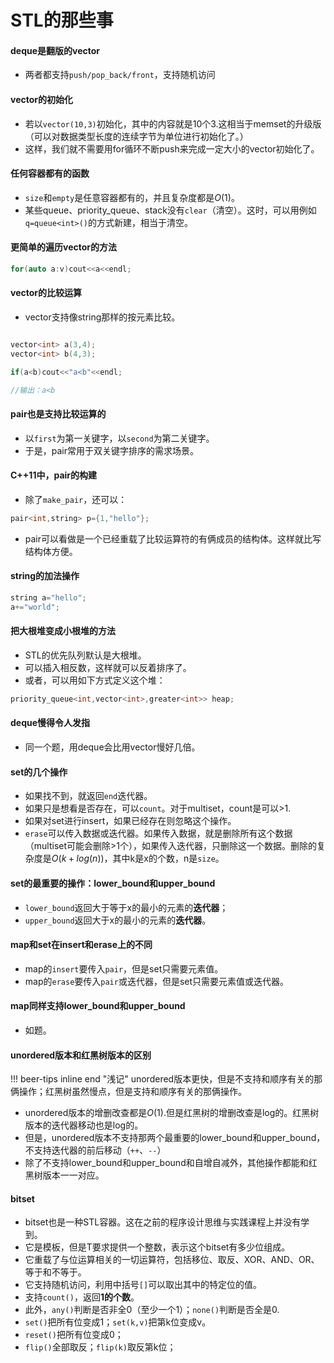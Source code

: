 # STL的那些事

#### deque是翻版的vector
- 两者都支持`push/pop_back/front`，支持随机访问

#### vector的初始化
- 若以`vector(10,3)`初始化，其中的内容就是10个3.这相当于memset的升级版（可以对数据类型长度的连续字节为单位进行初始化了。）
- 这样，我们就不需要用for循环不断push来完成一定大小的vector初始化了。

#### 任何容器都有的函数
- `size`和`empty`是任意容器都有的，并且复杂度都是$O(1)$。
- 某些queue、priority_queue、stack没有`clear`（清空）。这时，可以用例如`q=queue<int>()`的方式新建，相当于清空。

#### 更简单的遍历vector的方法
``` c++ title="范围遍历" hl_lines="0" 
for(auto a:v)cout<<a<<endl;
```

#### vector的比较运算
- vector支持像string那样的按元素比较。
``` c++ title="比较" hl_lines="0" 

vector<int> a(3,4);
vector<int> b(4,3);

if(a<b)cout<<"a<b"<<endl;

//输出：a<b

```

#### pair也是支持比较运算的
- 以`first`为第一关键字，以`second`为第二关键字。
- 于是，pair常用于双关键字排序的需求场景。

#### C++11中，pair的构建
- 除了`make_pair`，还可以：
``` c++ title="" hl_lines="0" 
pair<int,string> p={1,"hello"};
```
- pair可以看做是一个已经重载了比较运算符的有俩成员的结构体。这样就比写结构体方便。

#### string的加法操作
``` c++ title="" hl_lines="0" 
string a="hello";
a+="world";
```

#### 把大根堆变成小根堆的方法
- STL的优先队列默认是大根堆。
- 可以插入相反数，这样就可以反着排序了。
- 或者，可以用如下方式定义这个堆：
``` c++ title="" hl_lines="0" 
priority_queue<int,vector<int>,greater<int>> heap;
```

#### deque慢得令人发指
- 同一个题，用deque会比用vector慢好几倍。

#### set的几个操作
- 如果找不到，就返回`end`迭代器。
- 如果只是想看是否存在，可以`count`。对于multiset，count是可以>1.
- 如果对set进行insert，如果已经存在则忽略这个操作。
- `erase`可以传入数据或迭代器。如果传入数据，就是删除所有这个数据（multiset可能会删除>1个），如果传入迭代器，只删除这一个数据。删除的复杂度是$O(k+log(n))$，其中k是x的个数，n是`size`。

#### set的最重要的操作：lower_bound和upper_bound
- `lower_bound`返回大于等于x的最小的元素的**迭代器**；
- `upper_bound`返回大于x的最小的元素的**迭代器**。

#### map和set在insert和erase上的不同
- map的`insert`要传入`pair`，但是set只需要元素值。
- map的`erase`要传入`pair`或迭代器，但是set只需要元素值或迭代器。

#### map同样支持lower_bound和upper_bound
- 如题。

#### unordered版本和红黑树版本的区别
!!! beer-tips inline end "浅记" 
    unordered版本更快，但是不支持和顺序有关的那俩操作；红黑树虽然慢点，但是支持和顺序有关的那俩操作。

- unordered版本的增删改查都是$O(1)$.但是红黑树的增删改查是log的。红黑树版本的迭代器移动也是log的。
- 但是，unordered版本不支持那两个最重要的lower_bound和upper_bound，不支持迭代器的前后移动（`++`、`--`）
- 除了不支持lower_bound和upper_bound和自增自减外，其他操作都能和红黑树版本一一对应。

#### bitset
- bitset也是一种STL容器。这在之前的程序设计思维与实践课程上并没有学到。
- 它是模板，但是T要求提供一个整数，表示这个bitset有多少位组成。
- 它重载了与位运算相关的一切运算符，包括移位、取反、XOR、AND、OR、等于和不等于。
- 它支持随机访问，利用中括号`[]`可以取出其中的特定位的值。
- 支持`count()`，返回**1的个数**。
- 此外，`any()`判断是否非全0（至少一个1）；`none()`判断是否全是0.
- `set()`把所有位变成1；`set(k,v)`把第k位变成v。
- `reset()`把所有位变成0；
- `flip()`全部取反；`flip(k)`取反第k位；

